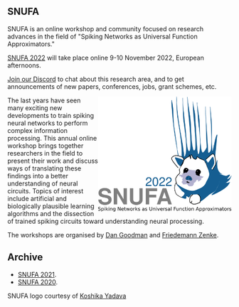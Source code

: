 ## SNUFA

SNUFA is an online workshop and community focused on research advances in the field of "Spiking Networks as Universal Function Approximators."

[SNUFA 2022](/2022) will take place online 9-10 November 2022, European afternoons.

[Join our Discord](https://discord.gg/aYvgGakrVK) to chat about this research area, and to get announcements of new papers, conferences, jobs, grant schemes, etc.

<img align="right" width="300" src="/images/snufa2022_logo.png">


The last years have seen many exciting new developments to train spiking neural networks to perform complex information processing. This annual online workshop brings together researchers in the field to present their work and discuss ways of translating these findings into a better understanding of neural circuits. Topics of interest include artificial and biologically plausible learning algorithms and the dissection of trained spiking circuits toward understanding neural processing.

The workshops are organised by [Dan Goodman](https://neural-reckoning.org/) and [Friedemann Zenke](https://zenkelab.org).

Archive
-------

* [SNUFA 2021](/2021).
* [SNUFA 2020](/2020).

SNUFA logo courtesy of [Koshika Yadava](https://kyadava.net)
